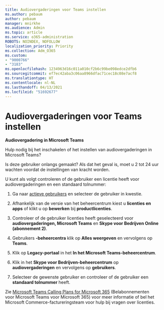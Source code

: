 ```yaml
---
title: Audiovergaderingen voor Teams instellen
ms.author: pebaum
author: pebaum
manager: mnirkhe
ms.audience: Admin
ms.topic: article
ms.service: o365-administration
ROBOTS: NOINDEX, NOFOLLOW
localization_priority: Priority
ms.collection: Adm_O365
ms.custom:
- "9000766"
- "3183"
ms.openlocfilehash: 1234963d16c011a010cf2b6c99be098edce2dfb6
ms.sourcegitcommit: ef7ec42aba3c06aa8966dfac71cec18c08e7acf8
ms.translationtype: HT
ms.contentlocale: nl-NL
ms.lasthandoff: 04/13/2021
ms.locfileid: "51692677"
---
```

# <a name="setup-audio-conferencing-for-teams"></a>Audiovergaderingen voor Teams instellen

**Audiovergadering in Microsoft Teams**

Hulp nodig bij het inschakelen of het instellen van audiovergaderingen in Microsoft Teams?

Is deze gebruiker onlangs gemaakt?  Als dat het geval is, moet u 2 tot 24 uur wachten voordat de instellingen van kracht worden.

U kunt als volgt controleren of de gebruiker een licentie heeft voor audiovergaderingen en een standaard tolnummer:

1. Ga naar [actieve gebruikers](https://admin.microsoft.com/Adminportal/Home?source=applauncher#/users) en selecteer de gebruiker in kwestie.

2. Afhankelijk van de versie van het beheercentrum kiest u **licenties en apps** of klikt u op **bewerken** bij **productlicenties**.

3. Controleer of de gebruiker licenties heeft geselecteerd voor **audiovergaderingen, Microsoft Teams** en **Skype voor Bedrijven Online (abonnement 2)**.

4. Gebruikers **-beheercentra** klik op **Alles weergeven** en vervolgens op **Teams**.

5. Klik op **Legacy-portaal** in het **In het Microsoft Teams-beheercentrum**.

6. Klik in het **Skype voor Bedrijven-beheercentrum** op **audiovergaderingen** en vervolgens op **gebruikers**.

7. Selecteer de gewenste gebruiker en controleer of de gebruiker een **standaard tolnummer** heeft.

Zie [Microsoft Teams Calling Plans for Microsoft 365](https://docs.microsoft.com/microsoftteams/calling-plans-for-office-365) (Belabonnementen voor Microsoft Teams voor Microsoft 365) voor meer informatie of bel het Microsoft Commerce-factureringsteam voor hulp bij vragen over licenties.